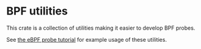 # BPF utilities

This crate is a collection of utilities making it easier to develop BPF probes.

See [the eBPF probe tutorial](./ProbeTutorial.md) for example usage of these utilities.